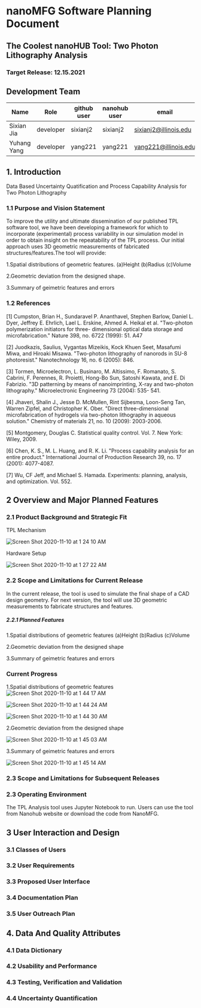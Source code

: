 # nanoMFG Software Planning Document
<!-- Replace text below with long title of project:short-name -->
## The Coolest nanoHUB Tool: Two Photon Lithography Analysis
### Target Release: 12.15.2021 

## Development Team
<!-- Complete table for all team members 
 roles: lead, developer, reviewer
 status: active, inactive
-->
Name | Role | github user | nanohub user | email | status
---|---|---|---|---|---
Sixian Jia | developer | sixianj2 | sixianj2| sixianj2@illinois.edu | active
Yuhang Yang | developer| yang221 | yang221 | yang221@illinois.edu | active




## 1. Introduction
Data Based Uncertainty Quatification and Process Capability Analysis for Two Photon Lithography

### 1.1 Purpose and Vision Statement
<!-- Why are we building this tool?
What is the key benefit
How does it relate to existing tools and existing software?
How does it fit into the overall objectives for the nano **manufacturing** node?
Who will use this software?
-->
To improve the utility and ultimate dissemination of our published TPL software tool, we have been developing a framework for which to incorporate (experimental) process variability in our simulation model in order to obtain insight on the repeatability of the TPL process. Our initial approach uses 3D geometric measurements of fabricated structures/features.The tool will provide:

1.Spatial distributions of geometric features.
(a)Height
(b)Radius
(c)Volume

2.Geometric deviation from the designed shape.

3.Summary of geimetric features and errors

### 1.2 References
<!--List any documents or background material that are relevant.  Links are useful. For instance, a link to a wiki or readme page in the project repository, or link to a uploaded file (doc, pdf, ppt, etc.).-->
 [1] Cumpston, Brian H., Sundaravel P. Ananthavel, Stephen Barlow, Daniel L. Dyer, Jeffrey E.
 Ehrlich, Lael L. Erskine, Ahmed A. Heikal et al. "Two-photon polymerization initiators for three-
 dimensional optical data storage and microfabrication." Nature 398, no. 6722 (1999): 51.
A47

 [2] Juodkazis, Saulius, Vygantas Mizeikis, Kock Khuen Seet, Masafumi Miwa, and Hiroaki Misawa.
 "Two-photon lithography of nanorods in SU-8 photoresist." Nanotechnology 16, no. 6 (2005): 846.
 
 [3] Tormen, Microelectron, L. Businaro, M. Altissimo, F. Romanato, S. Cabrini, F. Perennes, R.
 Proietti, Hong-Bo Sun, Satoshi Kawata, and E. Di Fabrizio. "3D patterning by means of
 nanoimprinting, X-ray and two-photon lithography." Microelectronic Engineering 73 (2004): 535-
 541.
 
 [4] Jhaveri, Shalin J., Jesse D. McMullen, Rint Sijbesma, Loon-Seng Tan, Warren Zipfel, and
 Christopher K. Ober. "Direct three-dimensional microfabrication of hydrogels via two-photon
 lithography in aqueous solution." Chemistry of materials 21, no. 10 (2009): 2003-2006.

[5] Montgomery, Douglas C. Statistical quality control. Vol. 7. New York: Wiley, 2009.
 
 [6] Chen, K. S., M. L. Huang, and R. K. Li. "Process capability analysis for an entire
 product." International Journal of Production Research 39, no. 17 (2001): 4077-4087.
 
 [7] Wu, CF Jeff, and Michael S. Hamada. Experiments: planning, analysis, and optimization. Vol. 552.
 
## 2 Overview and Major Planned Features
<!--Provide and overview characterising this proposed release.  Describe how users will interact with each proposed feature. Include a schematic/diagram to illustrate an overview of proposed software and achitecture componets for the project-->

### 2.1 Product Background and Strategic Fit
<!--Provide context for the proposed product.  Is this a completely new projects, or next version of an existing project? This can include a description of any contextual research, or the status of any existing prototype application.  If this SPD describes a component, describe its relationship to larger system. Can include diagrams.-->
TPL Mechanism

![Screen Shot 2020-11-10 at 1 24 10 AM](https://user-images.githubusercontent.com/71730024/98636077-1c792c80-22f4-11eb-89ce-608cf636f7ae.png)

Hardware Setup

![Screen Shot 2020-11-10 at 1 27 22 AM](https://user-images.githubusercontent.com/71730024/98635993-edfb5180-22f3-11eb-8c51-5b5ef39ac003.png)


### 2.2 Scope and Limitations for Current Release
<!--List the all planned goals/features for this release.  These should be links to issues.  Add a new subsection for each release.  Equally important, document feature you explicity are not doing at this time-->

In the current release, the tool is used to simulate the final shape of a CAD design geometry. For next version, the tool will use 3D geometric measurements to fabricate structures and features.

##### 2.2.1 Planned Features

1.Spatial distributions of geometric features
(a)Height
(b)Radius
(c)Volume

2.Geometric deviation from the designed shape

3.Summary of geimetric features and errors
### Current Progress
1.Spatial distributions of geometric features
![Screen Shot 2020-11-10 at 1 44 17 AM](https://user-images.githubusercontent.com/71730024/98637749-dd000f80-22f6-11eb-841b-a9ff00635cdf.png)

![Screen Shot 2020-11-10 at 1 44 24 AM](https://user-images.githubusercontent.com/71730024/98637753-dec9d300-22f6-11eb-869a-60c69e5ea4c1.png)

![Screen Shot 2020-11-10 at 1 44 30 AM](https://user-images.githubusercontent.com/71730024/98637758-e0939680-22f6-11eb-9a35-5833cc8a0ae6.png)

2.Geometric deviation from the designed shape

![Screen Shot 2020-11-10 at 1 45 03 AM](https://user-images.githubusercontent.com/71730024/98637761-e25d5a00-22f6-11eb-9078-1fe54cc099b7.png)

3.Summary of geimetric features and errors

![Screen Shot 2020-11-10 at 1 45 14 AM](https://user-images.githubusercontent.com/71730024/98637765-e38e8700-22f6-11eb-872a-c4c8ae830840.png)

### 2.3 Scope and Limitations for Subsequent Releases
<!--Short summary of  future envisioned roadmap for subsequent efforts.-->


### 2.3 Operating Environment
<!--Describe the target environment.  Identify components or application that are needed.  Describe technical infrastructure need to support the application.-->

The TPL Analysis tool uses Jupyter Notebook to run. Users can use the tool from Nanohub website or download the code from NanoMFG.


## 3 User Interaction and Design

### 3.1 Classes of Users
<!--Identify classes (types) of users that you anticipate will use the product.  Provide any relevant context about each class that may influence how the product is used: 
The tasks the class of users will perform
Access and privilege level
Features used
Experience level
Type of interaction
Provide links to any user surveys, questionnaires, interviews, feedback or other relevant information.-->

### 3.2 User Requirements
<!-- Provide a list of issue links to document the main set of user requirements to be satisfied by this release.  Use the user requirement template to draft thense issues.  A well written user requirement should be easy to justify (Rational) and should be testable.  List in order of priority as must have, should have or nice to have for each use case. -->

### 3.3 Proposed User Interface
<!--Could include drawn mockups, screenshots of prototypes, comparison to existing software and other descriptions.-->

### 3.4 Documentation Plan
<!-- List planned documentation activities -->

### 3.5 User Outreach Plan
<!-- List upcoming activities designed to elicit user feedback and/or engage new users.  Use issues for activities that will be completed this iteration-->

## 4. Data And Quality Attributes

### 4.1 Data Dictionary
<!--Summarize inputs and outputs for the application.-->

### 4.2 Usability and Performance
<!--Summarize usability requirements such as easy of adoption for new users (eg example data),  inline documentation, avoiding errors, efficient interaction, etc.  Describe performance expectations  and/or document challenges.  Note you can reference user requirements from above if needed. -->

### 4.3 Testing, Verification and Validation
<!--Describe What data is necessary to verify the basic functionality of the application.  Provide a testing plan that includes a list of issues for each planned activity.  Describe data sets that are needed to test validation.-->

### 4.4 Uncertainty Quantification
<!--Identify and document possible sources of uncertainty. Categorize with standard labels, such as parametric, structural, algorithmic, experimental, interpolation.

Develop a plan for measuring and documenting uncertainty, e.g., using forward propagation or inverse UQ, and showing it in the application, if applicable.-->

